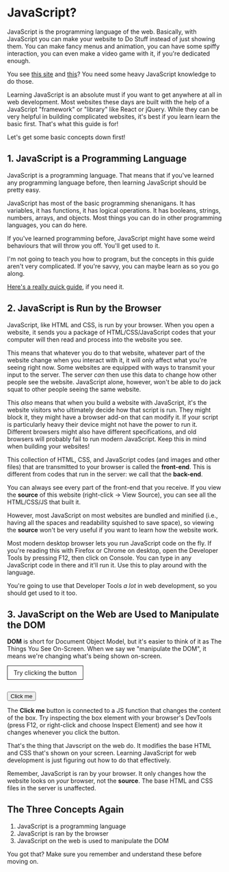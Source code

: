 # JavaScript?
JavaScript is the programming language of the web. Basically, with JavaScript you can make your website to Do Stuff instead of just showing them. You can make fancy menus and animation, you can have some spiffy interaction, you can even make a video game with it, if you're dedicated enough.

You see [this site](http://xacla.diverse.jp/) and [this](https://hypnosismic.com/)? You need some heavy JavaScript knowledge to do those. 

Learning JavaScript is an absolute must if you want to get anywhere at all in web development. Most websites these days are built with the help of a JavaScript "framework" or "library" like React or jQuery. While they can be very helpful in building complicated websites, it's best if you learn learn the basic first. That's what this guide is for!

Let's get some basic concepts down first!

## 1. JavaScript is a Programming Language
JavaScript is a programming language. That means that if you've learned any programming language before, then learning JavaScript should be pretty easy.

JavaScript has most of the basic programming shenanigans. It has variables, it has functions, it has logical operations. It has booleans, strings, numbers, arrays, and objects. Most things you can do in other programming languages, you can do here.

If you've learned programming before, JavaScript might have some weird behaviours that will throw you off. You'll get used to it.

I'm not going to teach you how to program, but the concepts in this guide aren't very complicated. If you're savvy, you can maybe learn as so you go along. 

[Here's a really quick guide](js-quickguide.md), if you need it.

## 2. JavaScript is Run by the Browser
JavaScript, like HTML and CSS, is run by your browser. When you open a website, it sends you a package of HTML/CSS/JavaScript codes that your computer will then read and process into the website you see.

This means that whatever you do to that website, whatever part of the website change when you interact with it, it will only affect what you're seeing right now. Some websites are equipped with ways to transmit your input to the server. The server *can* then use this data to change how other people see the website. JavaScript alone, however, won't be able to do jack squat to other people seeing the same website.

This *also* means that when you build a website with JavaScript, it's the website visitors who ultimately decide how that script is run. They might block it, they might have a browser add-on that can modify it. If your script is particularly heavy their device might not have the power to run it. Different browsers might also have different specifications, and old browsers will probably fail to run modern JavaScript. Keep this in mind when building your websites!

This collection of HTML, CSS, and JavaScript codes (and images and other files) that are transmitted to your browser is called the **front-end**. This is different from codes that run in the server: we call that the **back-end**. 

You can always see every part of the front-end that you receive. If you view the **source** of this website (right-click -> View Source), you can see all the HTML/CSS/JS that built it. 

However, most JavaScript on most websites are bundled and minified (i.e., having all the spaces and readability squished to save space), so viewing the **source** won't be very useful if you want to learn how the website work.

Most modern desktop browser lets you run JavaScript code on the fly. If you're reading this with Firefox or Chrome on desktop, open the Developer Tools by pressing F12, then click on Console. You can type in any JavaScript code in there and it'll run it. Use this to play around with the language.

You're going to use that Developer Tools *a lot* in web development, so you should get used to it too.

## 3. JavaScript on the Web are Used to Manipulate the DOM

**DOM** is short for Document Object Model, but it's easier to think of it as The Things You See On-Screen. When we say we "manipulate the DOM", it means we're changing what's being shown on-screen.

<div style="border: solid 1px; display: inline-block; padding: 0.5em 1em;" class="example-box" id="divtochange">Try clicking the button</div>

<button style="margin-top: 1em;" class="example-button" onclick="changeDiv()">Click me</button>

<script>
function changeDiv() {
	console.log('uwu')
	var div = document.getElementById("divtochange")
	console.log(div.innerHTML)
	if (div.innerHTML === "Changed!") {
		div.innerHTML = "Changed again!"
	} else if (div.innerHTML !== "Changed!") {
		div.innerHTML = "Changed!"
	}
}
</script>

The **Click me** button is connected to a JS function that changes the content of the box. Try inspecting the box element with your browser's DevTools (press F12, or right-click and choose Inspect Element) and see how it changes whenever you click the button. 

That's the thing that Javscript on the web do. It modifies the base HTML and CSS that's shown on your screen. Learning JavaScript for web development is just figuring out how to do that effectively. 

Remember, JavaScript is ran by your browser. It only changes how the website looks on *your* browser, not the **source**. The base HTML and CSS files in the server is unaffected.

## The Three Concepts Again

1. JavaScript is a programming language
2. JavaScript is ran by the browser
3. JavaScript on the web is used to manipulate the DOM

You got that? Make sure you remember and understand these before moving on.